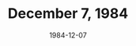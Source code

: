 ---
layout: episode
title: December 7, 1984
date: 1984-12-07
recording_status: complete
private_reel: Stevie Wonder
videos:
  - title: Billy Joel - Keeping The Faith
  - title: Billy Ocean - Loverboy
  - title: Madonna - Like A Virgin
  - title: Band-Aid - Do They Know It's Christmas
  - title: Barry Gibb - Fine Line
  - title: Cyndi Lauper - Money Changes Everything
  - title: Elvis Presley - Blue Suede Shoes
  - title: Wham! - Careless Whisper
  - title: REO Speedwagon - I Do Wanna Know
  - title: Chicago - You're The Inspiration
  - title: Teena Marie - Lover Girl
  - title: Honeymoon Suite - Burning In Love
  - title: Autograph - Turn Up The Radio
notes: Air date likely but unconfirmed
index_notes:  Air date likely but unconfirmed
---